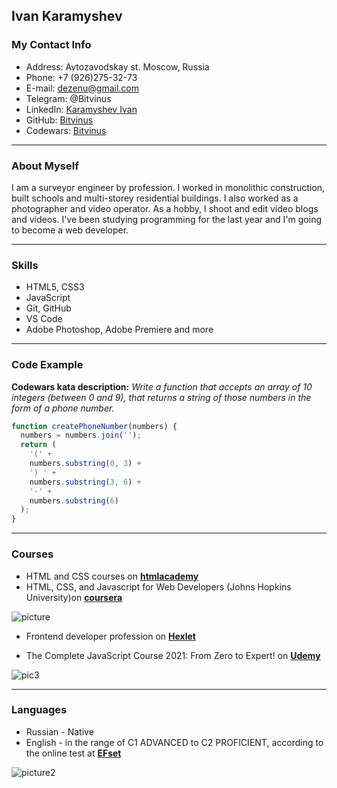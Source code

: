 ## Ivan Karamyshev

### My Contact Info

- Address: Avtozavodskay st. Moscow, Russia
- Phone: +7 (926)275-32-73
- E-mail: dezenu@gmail.com
- Telegram: @Bitvinus
- LinkedIn: [Karamyshev Ivan](https://www.linkedin.com/in/%D0%BA%D0%B0%D1%80%D0%B0%D0%BC%D1%8B%D1%88%D0%B5%D0%B2-%D0%B8%D0%B2%D0%B0%D0%BD-53225a77/)
- GitHub: [Bitvinus](https://github.com/Bitvinus)
- Codewars: [Bitvinus](https://www.codewars.com/users/Bitvinus)

---

### About Myself

I am a surveyor engineer by profession. I worked in monolithic construction, built schools and multi-storey residential buildings. I also worked as a photographer and video operator. As a hobby, I shoot and edit video blogs and videos. I've been studying programming for the last year and I'm going to become a web developer.

---

### Skills

- HTML5, CSS3
- JavaScript
- Git, GitHub
- VS Code
- Adobe Photoshop, Adobe Premiere and more

---

### Code Example

**Codewars kata description:** _Write a function that accepts an array of 10 integers (between 0 and 9), that returns a string of those numbers in the form of a phone number._

```javascript
function createPhoneNumber(numbers) {
  numbers = numbers.join('');
  return (
    '(' +
    numbers.substring(0, 3) +
    ') ' +
    numbers.substring(3, 6) +
    '-' +
    numbers.substring(6)
  );
}
```

---

### Courses

- HTML and CSS courses on [**htmlacademy**](https://htmlacademy.ru/)
- HTML, CSS, and Javascript for Web Developers (Johns Hopkins University)on [**coursera**](https://www.coursera.org/)

![picture](https://pbs.twimg.com/media/E-rowPZWEAE1CTi?format=jpg&name=small)

- Frontend developer profession on [**Hexlet**](https://ru.hexlet.io/programs/frontend)

- The Complete JavaScript Course 2021: From Zero to Expert! on [**Udemy**](https://www.udemy.com/course/the-complete-javascript-course/)

![pic3](https://pbs.twimg.com/media/E-royh-X0AA8i2k?format=jpg&name=small)

---

### Languages

- Russian - Native
- English - in the range of C1 ADVANCED to C2 PROFICIENT, according to the online test at [**EFset**](https://t.co/FcUak2mTiZ?amp=1)

![picture2](https://pbs.twimg.com/card_img/1432329113683910659/6C1vjfUy?format=jpg&name=small)
